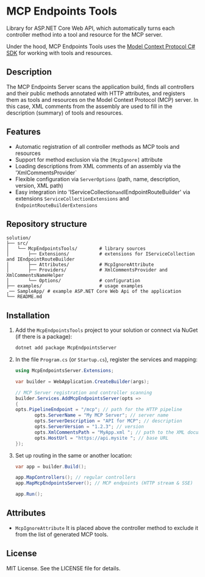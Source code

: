 # MCP Endpoints Tools

Library for ASP.NET Core Web API, which automatically turns each controller method into a tool and resource for the MCP server.

Under the hood, MCP Endpoints Tools uses the [Model Context Protocol C# SDK](https://github.com/modelcontextprotocol/csharp-sdk "Model Context Protocol C# SDK") for working with tools and resources.

## Description

The MCP Endpoints Server scans the application build, finds all controllers and their public methods annotated with HTTP attributes, and registers them as tools and resources on the Model Context Protocol (MCP) server. In this case, XML comments from the assembly are used to fill in the description (summary) of tools and resources.

## Features

* Automatic registration of all controller methods as MCP tools and resources
* Support for method exclusion via the `[McpIgnore]` attribute
* Loading descriptions from XML comments of an assembly via the 'XmlCommentsProvider`
* Flexible configuration via `ServerOptions` (path, name, description, version, XML path)
* Easy integration into 'IServiceCollection` and `IEndpointRouteBuilder' via extensions `ServiceCollectionExtensions` and `EndpointRouteBuilderExtensions`

## Repository structure

```plaintext
solution/
├── src/
│   └── McpEndpointsTools/        # library sources
│       ├── Extensions/           # extensions for IServiceCollection and IEndpointRouteBuilder
│       ├── Attributes/           # McpIgnoreAttribute
│       ├── Providers/            # XmlCommentsProvider and XmlCommentsNameHelper
│       └── Options/              # configuration
├── examples/                     # usage examples
,── SampleApp/ # example ASP.NET Core Web Api of the application
└── README.md                     
```

## Installation

1. Add the `McpEndpointsTools` project to your solution or connect via NuGet (if there is a package):

   ```bash
   dotnet add package McpEndpointsServer
   ```

2. In the file `Program.cs` (or `Startup.cs`), register the services and mapping:

   ```csharp
   using McpEndpointsServer.Extensions;

   var builder = WebApplication.CreateBuilder(args);

   // MCP Server registration and controller scanning
   builder.Services.AddMcpEndpointsServer(opts =>
   {
   opts.PipelineEndpoint = "/mcp"; // path for the HTTP pipeline
          opts.ServerName = "My MCP Server"; // server name
          opts.ServerDescription = "API for MCP"; // description
          opts.ServerVersion = "1.2.3"; // version
          opts.XmlCommentsPath = "MyApp.xml "; // path to the XML documentation file
          opts.HostUrl = "https://api.mysite "; // base URL
   });
   ```

3. Set up routing in the same or another location:

   ```csharp
   var app = builder.Build();

   app.MapControllers(); // regular controllers
   app.MapMcpEndpointsServer(); // MCP endpoints (HTTP stream & SSE)

   app.Run();
   ```


## Attributes

* `McpIgnoreAttribute`
  It is placed above the controller method to exclude it from the list of generated MCP tools.


## License

MIT License. See the LICENSE file for details.
